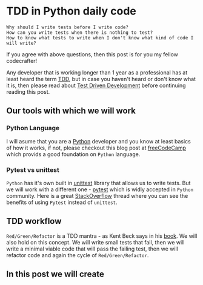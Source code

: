# TDD in Python daily code

```
Why should I write tests before I write code?
How can you write tests when there is nothing to test?
How to know what tests to write when I don't know what kind of code I will write?
```

If you agree with above questions, then this post is for you my fellow codecrafter!


Any developer that is working longer than 1 year as a professional has at least heard the term [TDD](https://en.wikipedia.org/wiki/Test-driven_development), but in case you haven't heard or don't know what it is, then please read about [Test Driven Development](https://en.wikipedia.org/wiki/Test-driven_development) before continuing reading this post.


## Our tools with which we will work

### Python Language
I will asume that you are a [Python](https://www.python.org/) developer and you know at least basics of how it works, if not, please checkout this blog post at [freeCodeCamp](https://www.freecodecamp.org/news/learning-python-from-zero-to-hero-120ea540b567/) which provids a good foundation on `Python` language.


### Pytest vs unittest
`Python` has it's own built in [unittest](https://docs.python.org/3/library/unittest.html) library that allows us to write tests. But we will work with a different one - [pytest](https://docs.pytest.org/en/6.2.x/) which is widly accepted in `Python` community. Here is a great [StackOverflow](https://stackoverflow.com/questions/27954702/unittest-vs-pytest) thread where you can see the benefits of using `Pytest` instead of `unittest`.


## TDD workflow

`Red/Green/Refactor` is a TDD mantra - as Kent Beck says in his [book](https://www.amazon.com/Test-Driven-Development-Kent-Beck/dp/0321146530). We will also hold on this concept. We will write small tests that fail, then we will write a minimal viable code that will pass the failing test, then we will refactor code and again the cycle of `Red/Green/Refactor`.


## In this post we will create


